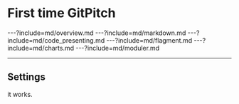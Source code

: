 # First time GitPitch

---?include=md/overview.md
---?include=md/markdown.md
---?include=md/code_presenting.md
---?include=md/flagment.md
---?include=md/charts.md
---?include=md/moduler.md

---

## Settings

it works.
